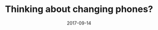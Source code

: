 ---
layout: site
title: "Thinking about changing phones?"
date: 2017-09-14
categories: [google]
version: 1.5.8
major: 1
minor: 5
patch: 8
slug: thinking-about-changing-phones
link: https://madeby.google.com/intl/en_us/askmore/
permalink: /sites/:slug
---
